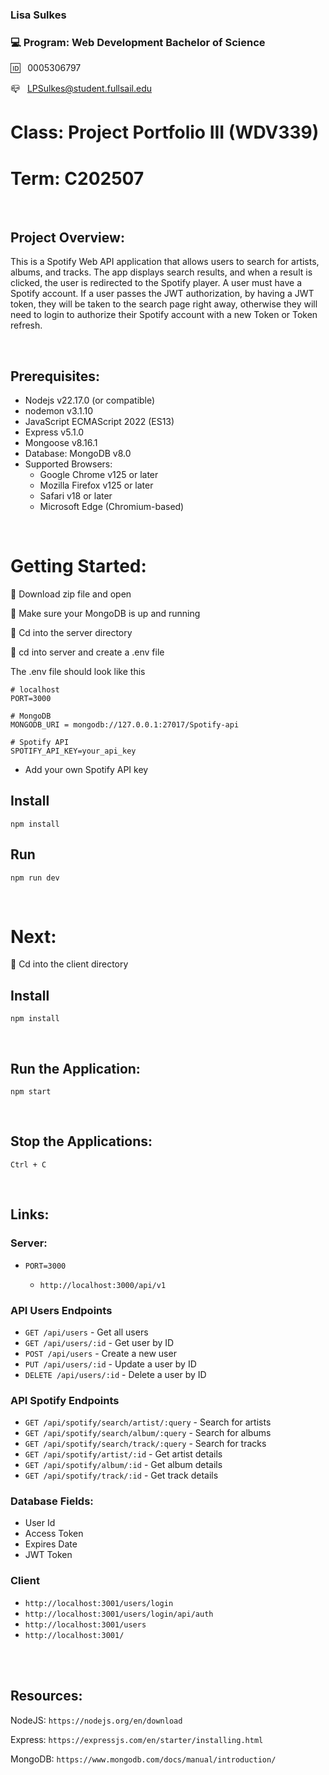 ### Lisa Sulkes

### 💻 Program: Web Development Bachelor of Science

🆔 &nbsp; 0005306797

📪 &nbsp; LPSulkes@student.fullsail.edu

# Class: Project Portfolio III (WDV339)

# Term: C202507

<br>

## Project Overview:

This is a Spotify Web API application that allows users to search for artists, albums, and tracks. The app displays search results, and when a result is clicked, the user is redirected to the Spotify player. A user must have a Spotify account. If a user passes the JWT authorization, by having a JWT token, they will be taken to the search page right away, otherwise they will need to login to authorize their Spotify account with a new Token or Token refresh.  

<br>

## Prerequisites:

- Nodejs v22.17.0 (or compatible)
- nodemon v3.1.10
- JavaScript ECMAScript 2022 (ES13) 
- Express v5.1.0 
- Mongoose v8.16.1
- Database: MongoDB v8.0 
- Supported Browsers:
    - Google Chrome v125 or later
    - Mozilla Firefox v125 or later
    - Safari v18 or later
    - Microsoft Edge (Chromium-based)



<br>



# Getting Started:

🔸 Download zip file and open <br>

🔸 Make sure your MongoDB is up and running

🔸 Cd into the server directory <br>

🔸 cd into server and create a .env file

  The .env file should look like this
```
# localhost
PORT=3000

# MongoDB 
MONGODB_URI = mongodb://127.0.0.1:27017/Spotify-api

# Spotify API
SPOTIFY_API_KEY=your_api_key
```
- Add your own Spotify API key


## Install

    npm install

## Run

    npm run dev



<br>

# Next:

🔸 Cd into the client directory <br>

## Install

    npm install

<br>

## Run the Application:

    npm start

<br>

## Stop the Applications:

    Ctrl + C

<br>


## Links: 

### Server:

- `PORT=3000`

  -  `http://localhost:3000/api/v1`

### API Users Endpoints
- `GET /api/users` - Get all users
- `GET /api/users/:id` - Get user by ID
- `POST /api/users` - Create a new user
- `PUT /api/users/:id` - Update a user by ID
- `DELETE /api/users/:id` - Delete a user by ID

### API Spotify Endpoints

- `GET /api/spotify/search/artist/:query` - Search for artists
- `GET /api/spotify/search/album/:query` - Search for albums  
- `GET /api/spotify/search/track/:query` - Search for tracks
- `GET /api/spotify/artist/:id` - Get artist details
- `GET /api/spotify/album/:id` - Get album details
- `GET /api/spotify/track/:id` - Get track details


### Database Fields:

- User Id
- Access Token
- Expires Date
- JWT Token


### Client 

- `http://localhost:3001/users/login` 
- `http://localhost:3001/users/login/api/auth`
- `http://localhost:3001/users`
- `http://localhost:3001/` 


<br>
<br>

## Resources:

NodeJS:
`https://nodejs.org/en/download`

Express:
`https://expressjs.com/en/starter/installing.html`

MongoDB: `https://www.mongodb.com/docs/manual/introduction/`
